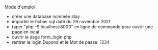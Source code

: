 Mode d'emploi

- créer une database nommée stay
- importer le fichier sql daté du 29 novembre 2021
- taper "php -S localhost:8000" en ligne de commande pour ouvrir une page en local 
- ouvrir la page form_login.php
- rentrer le login Dupond et le Mot de passe: 1234
